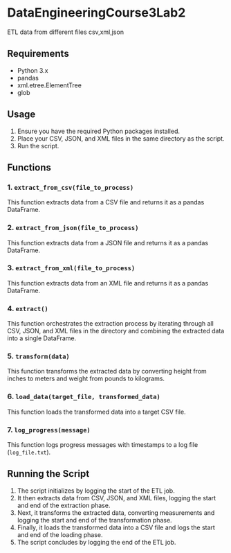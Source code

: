 # DataEngineeringCourse3Lab2

ETL data from different files csv,xml,json

## Requirements

* Python 3.x
* pandas
* xml.etree.ElementTree
* glob

## Usage

1. Ensure you have the required Python packages installed.
2. Place your CSV, JSON, and XML files in the same directory as the script.
3. Run the script.

## Functions

### 1. `extract_from_csv(file_to_process)`

This function extracts data from a CSV file and returns it as a pandas DataFrame.

### 2. `extract_from_json(file_to_process)`

This function extracts data from a JSON file and returns it as a pandas DataFrame.

### 3. `extract_from_xml(file_to_process)`

This function extracts data from an XML file and returns it as a pandas DataFrame.

### 4. `extract()`

This function orchestrates the extraction process by iterating through all CSV, JSON, and XML files in the directory and combining the extracted data into a single DataFrame.

### 5. `transform(data)`

This function transforms the extracted data by converting height from inches to meters and weight from pounds to kilograms.

### 6. `load_data(target_file, transformed_data)`

This function loads the transformed data into a target CSV file.

### 7. `log_progress(message)`

This function logs progress messages with timestamps to a log file (`log_file.txt`).

## Running the Script

1. The script initializes by logging the start of the ETL job.
2. It then extracts data from CSV, JSON, and XML files, logging the start and end of the extraction phase.
3. Next, it transforms the extracted data, converting measurements and logging the start and end of the transformation phase.
4. Finally, it loads the transformed data into a CSV file and logs the start and end of the loading phase.
5. The script concludes by logging the end of the ETL job.
